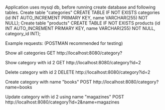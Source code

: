 Application uses mysql db, before running create database and following tables.
Create table "categories"
CREATE TABLE IF NOT EXISTS categories (id INT AUTO_INCREMENT PRIMARY KEY, name VARCHAR(255) NOT NULL);
Create table "products"
CREATE TABLE IF NOT EXISTS products (id INT AUTO_INCREMENT PRIMARY KEY, name VARCHAR(255) NOT NULL, category_id INT);

Example requests: (POSTMAN recommended for testing)

Show all categories
GET http://localhost:8080/category?

Show category with id 2
GET http://localhost:8080/category?id=2

Delete category with id 2
DELETE http://localhost:8080/category?id=2

Create category with name "books"
POST http://localhost:8080/category?name=books

Update category with id 2 using name "magazines"
POST http://localhost:8080/category?id=2&name=magazines
